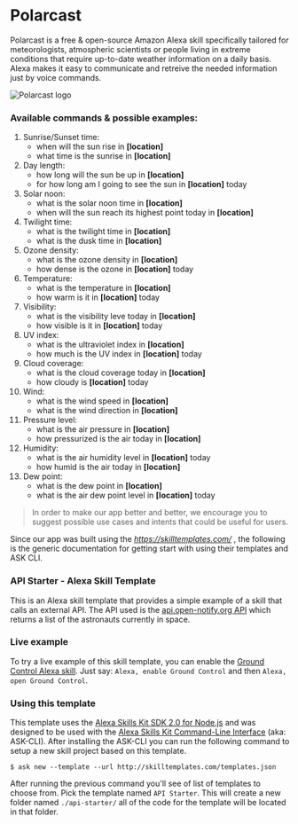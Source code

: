 # Polarcast

Polarcast is a free & open-source Amazon Alexa skill specifically tailored for meteorologists, atmospheric scientists or people living in extreme conditions that require up-to-date weather information on a daily basis. Alexa makes it easy to communicate and retreive the needed information just by voice commands.

![Polarcast logo](../assets/polarcast_logo.png)

### Available commands & possible examples:
1. Sunrise/Sunset time:
    * when will the sun rise in **[location]**
    * what time is the sunrise in **[location]**
2. Day length:
    * how long will the sun be up in **[location]**
    * for how long am I going to see the sun in **[location]** today
3. Solar noon:
    * what is the solar noon time in **[location]**
    * when will the sun reach its highest point today in **[location]**
4. Twilight time:
    * what is the twilight time in **[location]**
    * what is the dusk time in **[location]**
5. Ozone density:
    * what is the ozone density in **[location]**
    * how dense is the ozone in **[location]** today
6. Temperature:
    * what is the temperature in **[location]**
    * how warm is it in **[location]** today
7. Visibility:
    * what is the visibility leve today in **[location]**
    * how visible is it in **[location]** today
8.  UV index:
    * what is the ultraviolet index in **[location]**
    * how much is the UV index in **[location]** today
9.  Cloud coverage:
    * what is the cloud coverage today in **[location]**
    * how cloudy is **[location]** today
10. Wind:
    * what is the wind speed in **[location]**
    * what is the wind direction in **[location]**
11. Pressure level:
    * what is the air pressure in **[location]**
    * how pressurized is the air today in **[location]**
12. Humidity:
    * what is the air humidity level in **[location]** today
    * how humid is the air today in **[location]**
13. Dew point:
    * what is the dew point in **[location]**
    * what is the air dew point level in **[location]** today


> In order to make our app better and better, we encourage you to suggest possible use cases and intents that could be useful for users.

Since our app was built using the *https://skilltemplates.com/* , the following is the generic documentation for getting start with using their templates and ASK CLI.
### API Starter - Alexa Skill Template

This is an Alexa skill template that provides a simple example of a skill that calls an external API. The API used is the [api.open-notify.org API](http://api.open-notify.org/astros.json) which returns a list of the astronauts currently in space.

### Live example
To try a live example of this skill template, you can enable the [Ground Control Alexa skill](https://www.amazon.com/Dabble-Lab-Ground-Control/dp/B075CWGY1P/ref=sr_1_sc_1?ie=UTF8&qid=1514557483&sr=8-1-spell&keywords=grond+control+alexa+skill). Just say: `Alexa, enable Ground Control` and then `Alexa, open Ground Control`.

### Using this template

This template uses the [Alexa Skills Kit SDK 2.0 for Node.js](https://github.com/alexa/alexa-skills-kit-sdk-for-nodejs) and was designed to be used with the [Alexa Skills Kit Command-Line Interface](https://developer.amazon.com/docs/smapi/ask-cli-intro.html) (aka: ASK-CLI). After installing the ASK-CLI you can run the following command to setup a new skill project based on this template.

`$ ask new --template --url http://skilltemplates.com/templates.json`

After running the previous command you'll see of list of templates to choose from. Pick the template named `API Starter`. This will create a new folder named `./api-starter/` all of the code for the template will be located in that folder.

